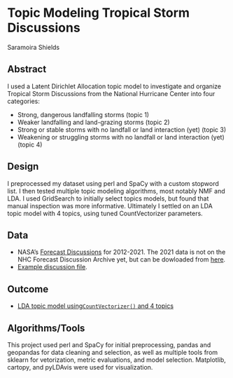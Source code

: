 # Topic Modeling Tropical Storm Discussions
Saramoira Shields

## Abstract
I used a Latent Dirichlet Allocation topic model to investigate and organize Tropical Storm Discussions from the National Hurricane Center into four categories: 
* Strong, dangerous landfalling storms (topic 1)
* Weaker landfalling and land-grazing storms (topic 2)
* Strong or stable storms with no landfall or land interaction (yet) (topic 3)
* Weakening or struggling storms with no landfall or land interaction (yet) (topic 4)

## Design 

I preprocessed my dataset using perl and SpaCy with a custom stopword list. I then tested multiple topic modeling algorithms, most notably NMF and LDA. I used GridSearch to initially select topics models, but found that manual inspection was more informative. Ultimately I settled on an LDA topic model with 4 topics, using tuned CountVectorizer parameters. 

## Data

* NASA’s [Forecast Discussions](https://ftp.nhc.noaa.gov/atcf/archive/MESSAGES/2012/dis/) for 2012-2021. The 2021 data is not on the NHC Forecast Discussion Archive yet, but can be dowloaded from [here](https://www.nhc.noaa.gov/archive/2021/).
* [Example discussion file](https://www.nhc.noaa.gov/archive/2021/al09/al092021.discus.005.shtml?).

## Outcome

* [LDA topic model using`CountVectorizer()` and 4 topics](https://htmlpreview.github.io/?https://github.com/saramoira/tropical_storm_reports/blob/main/tfidf_lda.html)

## Algorithms/Tools
This project used perl and SpaCy for initial preprocessing, pandas and geopandas for data cleaning and selection, as well as multiple tools from sklearn for vetorization, metric evaluations, and model selection. Matplotlib, cartopy, and pyLDAvis were used for visualization.
